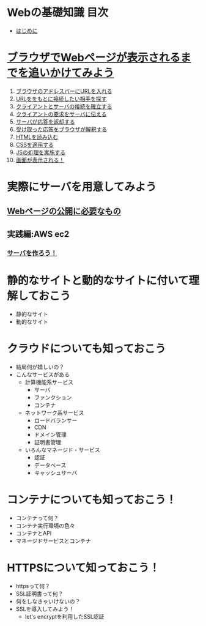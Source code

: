 # Webの基礎知識 目次
- [はじめに](start.md)

# [ブラウザでWebページが表示されるまでを追いかけてみよう](web_browse/)
1. [ブラウザのアドレスバーにURLを入れる](web_browse/1.md)
2. [URLををもとに接続したい相手を探す](web_browse/2.md)
3. [クライアントとサーバの接続を確立する](web_browse/3.md)
4. [クライアントの要求をサーバに伝える](web_browse/4.md)
5. [サーバが応答を返却する](web_browse/5.md)
6. [受け取った応答をブラウザが解釈する](web_browse/6.md)
7. [HTMLを読み込む](web_browse/7.md)
8. [CSSを適用する](web_browse/8.md)
9. [JSの処理を実施する](web_browse/9.md)
10. [画面が表示される！](web_browse/10.md)

# 実際にサーバを用意してみよう
## [Webページの公開に必要なもの](handson/server/necessary.md)
## 実践編:AWS ec2
### [サーバを作ろう！](handson/server/aws_ec2/server_1.md)

# 静的なサイトと動的なサイトに付いて理解しておこう
- 静的なサイト
- 動的なサイト

# クラウドについても知っておこう
- 結局何が嬉しいの？
- こんなサービスがある
    - 計算機能系サービス
        - サーバ
        - ファンクション
        - コンテナ
    - ネットワーク系サービス
        - ロードバランサー
        - CDN
        - ドメイン管理
        - 証明書管理
    - いろんなマネージド・サービス
        - 認証
        - データベース
        - キャッシュサーバ

# コンテナについても知っておこう！
- コンテナって何？
- コンテナ実行環境の色々
- コンテナとAPI
- マネージドサービスとコンテナ

# HTTPSについて知っておこう！
- httpsって何？
- SSL証明書って何？
- 何をしなきゃいけないの？
- SSLを導入してみよう！
    - let's encryptを利用したSSL認証
